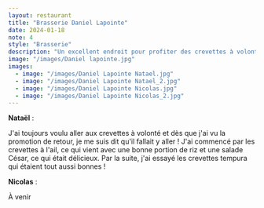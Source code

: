 ```yaml
---
layout: restaurant
title: "Brasserie Daniel Lapointe"
date: 2024-01-18
note: 4
style: "Brasserie"
description: "Un excellent endroit pour profiter des crevettes à volonté et d'une ambiance chaleureuse !"
image: "/images/Daniel lapointe.jpg"
images:
  - image: "/images/Daniel Lapointe Natael.jpg"
  - image: "/images/Daniel Lapointe Natael_2.jpg"
  - image: "/images/Daniel Lapointe Nicolas.jpg"
  - image: "/images/Daniel Lapointe Nicolas_2.jpg"
---
```


**Nataël** :

J'ai toujours voulu aller aux crevettes à volonté et dès que j'ai vu la promotion de retour, je me suis dit qu'il fallait y aller ! J'ai commencé par les crevettes à l'ail, ce qui vient avec une bonne portion de riz et une salade César, ce qui était délicieux. Par la suite, j'ai essayé les crevettes tempura qui étaient tout aussi bonnes !

**Nicolas** :

À venir 